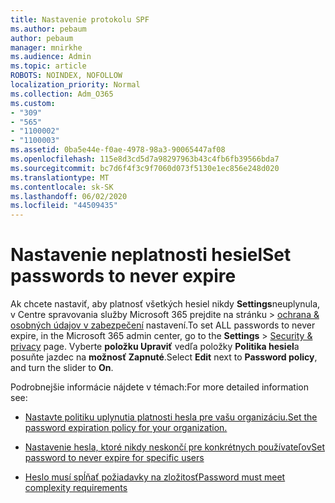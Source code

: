 ```yaml
---
title: Nastavenie protokolu SPF
ms.author: pebaum
author: pebaum
manager: mnirkhe
ms.audience: Admin
ms.topic: article
ROBOTS: NOINDEX, NOFOLLOW
localization_priority: Normal
ms.collection: Adm_O365
ms.custom:
- "309"
- "565"
- "1100002"
- "1100003"
ms.assetid: 0ba5e44e-f0ae-4978-98a3-90065447af08
ms.openlocfilehash: 115e8d3cd5d7a98297963b43c4fb6fb39566bda7
ms.sourcegitcommit: bc7d6f4f3c9f7060d073f5130e1ec856e248d020
ms.translationtype: MT
ms.contentlocale: sk-SK
ms.lasthandoff: 06/02/2020
ms.locfileid: "44509435"
---
```

# <a name="set-passwords-to-never-expire"></a><span data-ttu-id="dab44-102">Nastavenie neplatnosti hesiel</span><span class="sxs-lookup"><span data-stu-id="dab44-102">Set passwords to never expire</span></span>

<span data-ttu-id="dab44-103">Ak chcete nastaviť, aby platnosť všetkých hesiel nikdy **Settings**neuplynula, v Centre spravovania služby Microsoft 365 prejdite na stránku  >  [ochrana &amp; osobných údajov v zabezpečení](https://portal.office.com/adminportal/home#/settings/security) nastavení.</span><span class="sxs-lookup"><span data-stu-id="dab44-103">To set ALL passwords to never expire, in the Microsoft 365 admin center, go to the **Settings** > [Security &amp; privacy](https://portal.office.com/adminportal/home#/settings/security) page.</span></span> <span data-ttu-id="dab44-104">Vyberte **položku Upraviť** vedľa položky **Politika hesiel**a posuňte jazdec na **možnosť Zapnuté**.</span><span class="sxs-lookup"><span data-stu-id="dab44-104">Select **Edit** next to **Password policy**, and turn the slider to **On**.</span></span>
  
<span data-ttu-id="dab44-105">Podrobnejšie informácie nájdete v témach:</span><span class="sxs-lookup"><span data-stu-id="dab44-105">For more detailed information see:</span></span> 

- [<span data-ttu-id="dab44-106">Nastavte politiku uplynutia platnosti hesla pre vašu organizáciu.</span><span class="sxs-lookup"><span data-stu-id="dab44-106">Set the password expiration policy for your organization.</span></span>](https://docs.microsoft.com/microsoft-365/admin/manage/set-password-expiration-policy)
  
- [<span data-ttu-id="dab44-107">Nastavenie hesla, ktoré nikdy neskončí pre konkrétnych používateľov</span><span class="sxs-lookup"><span data-stu-id="dab44-107">Set password to never expire for specific users</span></span>](https://docs.microsoft.com/microsoft-365/admin/add-users/set-password-to-never-expire)

- [<span data-ttu-id="dab44-108">Heslo musí spĺňať požiadavky na zložitosť</span><span class="sxs-lookup"><span data-stu-id="dab44-108">Password must meet complexity requirements</span></span>](https://docs.microsoft.com/windows/security/threat-protection/security-policy-settings/password-must-meet-complexity-requirements)
  